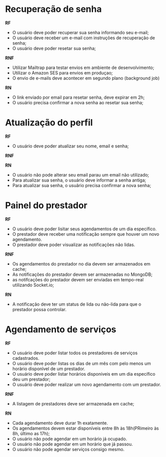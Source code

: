 # Recuperação de senha

**RF**

- O usuário deve poder recuperar sua senha informando seu e-mail;
- O usuário deve receber um e-mail com instruções de recuperação de senha;
- O usuário deve poder resetar sua senha;

**RNF**

- Utilizar Mailtrap para testar envios em ambiente de desenvolvimento;
- Utilizar o Amazon SES para envios em produçao;
- O envio de e-mails deve acontecer em segundo plano (background job)

**RN**

- O link enviado por email para resetar senha, deve expirar em 2h;
- O usuário precisa confirmar a nova senha ao resetar sua senha;

# Atualização do perfil

**RF**

- O usuário deve poder atualizar seu nome, email e senha;

**RNF**

**RN**

- O usuário não pode alterar seu email parau um email não utilizado;
- Para atualizar sua senha, o usuário deve informar a senha antiga;
- Para atualizar sua senha, o usuãrio precisa confirmar a nova senha;

# Painel do prestador

**RF**

- O usuário deve poder lisitar seus agendamentos de um dia específico.
- O prestador deve receber uma notificação sempre que houver um novo agendamento.
- O prestador deve poder visualizar as notificações não lidas.

**RNF**

- Os agendamentos do prestador no dia devem ser armazenados em cache;
- As notificações do prestador devem ser armazenadas no MongoDB;
- as notifcações do prestador devem ser enviadas em tempo-real utilizando Socket.io;

**RN**

- A notificação deve ter um status de lida ou não-lida para que o prestador possa controlar.

# Agendamento de serviços

**RF**
- O usuário deve poder listar todos os prestadores de serviços cadastrados.
- O usuário deve poder listas os dias de um mês com pelo menos um horãrio disponĩvel de um prestador.
- O usuário deve poder listar horários disponíveis em um dia específico deu um prestador;
- O usuário deve poder realizar um novo agendamento com um prestador.

**RNF**

- A listagem de prestadores deve ser armazenada em cache;

**RN**

- Cada agendamento deve durar 1h exatamente.
- Os agendamentos devem estar disponíveis entre 8h às 18h(PRimeiro às 8h, último as 17h);
- O usuário não pode agendar em um horário já ocupado.
- O usuário não pode agendar em um horário que já passou.
- O usuário não pode agendar serviços consigo mesmo.
